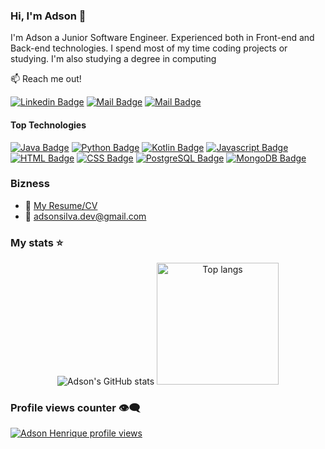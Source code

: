 ### Hi, I'm Adson 👋

I'm Adson a Junior Software Engineer. Experienced both in Front-end and Back-end technologies. I spend most of my time coding projects or studying. I'm also studying a degree in computing

:mailbox: Reach me out!

[![Linkedin Badge](https://img.shields.io/badge/-adson_henrique-0e76a8?style=flat&labelColor=0e76a8&logo=linkedin&logoColor=white)](https://www.linkedin.com/in/adson-henrique/) 
[![Mail Badge](https://img.shields.io/badge/-@adsonhsilva-e84393?style=flat&labelColor=e84393&logo=instagram&logoColor=white)](https://www.instagram.com/adsonhsilva/) 
[![Mail Badge](https://img.shields.io/badge/-Adson_Henrique-c0392b?style=flat&labelColor=c0392b&logo=gmail&logoColor=white)](mailto:adsonsilva.dev@gmail.com)

#### Top Technologies

[![Java Badge](https://img.shields.io/badge/-Java-007396?style=for-the-badge&labelColor=black&logo=java&logoColor=007396)](#)
[![Python Badge](https://img.shields.io/badge/-Python-3776AB?style=for-the-badge&labelColor=black&logo=python&logoColor=3776AB)](#)
[![Kotlin Badge](https://img.shields.io/badge/-Kotlin-0095D5?style=for-the-badge&labelColor=black&logo=kotlin&logoColor=0095D5)](#)
[![Javascript Badge](https://img.shields.io/badge/-Javascript-F0DB4F?style=for-the-badge&labelColor=black&logo=javascript&logoColor=F0DB4F)](#)
[![HTML Badge](https://img.shields.io/badge/-HTML-E34F26?style=for-the-badge&labelColor=black&logo=html5&logoColor=E34F26)](#)
[![CSS Badge](https://img.shields.io/badge/-CSS-1572B6?style=for-the-badge&labelColor=black&logo=css3&logoColor=1572B6)](#)
[![PostgreSQL Badge](https://img.shields.io/badge/-PostgreSQL-336791?style=for-the-badge&labelColor=black&logo=postgresql&logoColor=336791)](#)
[![MongoDB Badge](https://img.shields.io/badge/-MongoDB-47A248?style=for-the-badge&labelColor=black&logo=mongodb&logoColor=47A248)](#)

### Bizness
- :paperclip: [My Resume/CV](https://drive.google.com/file/d/1wncwJ9yPBQdHqMEAuZPH3c5kS_stGM0H/view?usp=sharing)
- :email: adsonsilva.dev@gmail.com

### My stats ⭐

<div align="center">
  <img alt="Adson's GitHub stats" src="https://github-readme-stats.vercel.app/api?username=adsonsilvah&show_icons=true&theme=transparent"/>
  <img alt="Top langs" src="https://github-readme-stats.vercel.app/api/top-langs/?username=adsonsilvah&layout=compact&langs_count=8" style="height: 195px;"/>
</div>

### Profile views counter 👁️‍🗨️
[![Adson Henrique profile views](https://u8views.com/api/v1/github/profiles/80604595/views/day-week-month-total-count.svg)](https://u8views.com/github/adsonsilvah)
